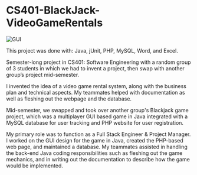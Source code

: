 # CS401-BlackJack-VideoGameRentals
![GUI](https://user-images.githubusercontent.com/48579650/125856971-938e7d11-37b1-4631-ade7-69ab4d804397.PNG)


This project was done with: Java, jUnit, PHP, MySQL, Word, and Excel.

Semester-long project in CS401: Software Engineering with a random group of 3 students in which we had to invent a project, then swap with another group’s project mid-semester.

I invented the idea of a video game rental system, along with the business plan and technical aspects. My teammates helped with documentation as well as fleshing out the webpage and the database.

Mid-semester, we swapped and took over another group's Blackjack game project, which was a multiplayer GUI based game in Java integrated with a MySQL database for user tracking and PHP website for user registration.

My primary role was to function as a Full Stack Engineer & Project Manager. I worked on the GUI design for the game in Java, created the PHP-based web page, and maintained a database. My teammates assisted in handling the back-end Java coding responsibilities such as fleshing out the game mechanics, and in writing out the documentation to describe how the game would be implemented.
